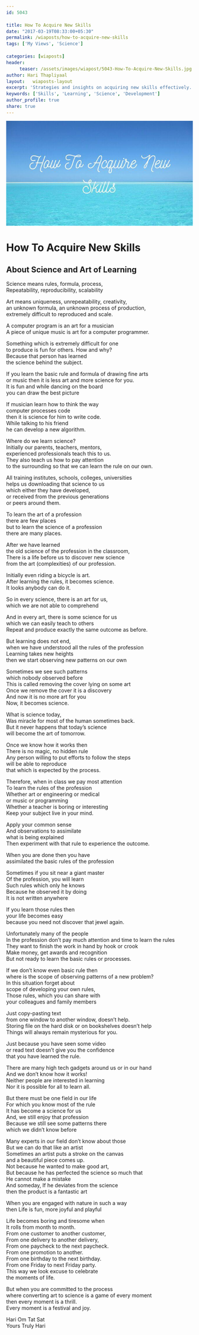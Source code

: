 ```yaml
--- 
id: 5043

title: How To Acquire New Skills
date: "2017-03-19T08:33:00+05:30"
permalink: /wiaposts/how-to-acquire-new-skills
tags: ['My Views', 'Science']    

categories: [wiaposts] 
header:
     teaser: /assets/images/wiapost/5043-How-To-Acquire-New-Skills.jpg
author: Hari Thapliyaal 
layout:   wiaposts-layout
excerpt: 'Strategies and insights on acquiring new skills effectively.' 
keywords: ['Skills', 'Learning', 'Science', 'Development']
author_profile: true 
share: true 
---
```


![How To Acquire New Skills](/assets/images/wiapost/5043-How-To-Acquire-New-Skills.jpg)     
   
# How To Acquire New Skills    
## About Science and Art of Learning    
       
Science means rules, formula, process,     
Repeatability, reproducibility, scalability    
    
Art means uniqueness, unrepeatability, creativity,     
an unknown formula, an unknown process of production,     
extremely difficult to reproduced and scale.    
    
A computer program is an art for a musician     
A piece of unique music is art for a computer programmer.    
    
Something which is extremely difficult for one     
to produce is fun for others. How and why?     
Because that person has learned     
the science behind the subject.    
    
If you learn the basic rule and formula of drawing fine arts     
or music then it is less art and more science for you.     
It is fun and while dancing on the board     
you can draw the best picture    
    
If musician learn how to think the way     
computer processes code     
then it is science for him to write code.     
While talking to his friend     
he can develop a new algorithm.    
    
Where do we learn science?     
Initially our parents, teachers, mentors,     
experienced professionals teach this to us.     
They also teach us how to pay attention     
to the surrounding so that we can learn the rule on our own.    
    
All training institutes, schools, colleges, universities     
helps us downloading that science to us     
which either they have developed,     
or received from the previous generations     
or peers around them.    
    
To learn the art of a profession     
there are few places     
but to learn the science of a profession     
there are many places.    
    
After we have learned     
the old science of the profession in the classroom,     
There is a life before us to discover new science     
from the art (complexities) of our profession.    
    
Initially even riding a bicycle is art.     
After learning the rules, it becomes science.     
It looks anybody can do it.    
    
So in every science, there is an art for us,     
which we are not able to comprehend    
    
And in every art, there is some science for us     
which we can easily teach to others     
Repeat and produce exactly the same outcome as before.    
    
But learning does not end,     
when we have understood all the rules of the profession     
Learning takes new heights     
then we start observing new patterns on our own    
    
Sometimes we see such patterns     
which nobody observed before     
This is called removing the cover lying on some art     
Once we remove the cover it is a discovery     
And now it is no more art for you     
Now, it becomes science.    
    
What is science today,     
Was miracle for most of the human sometimes back.     
But it never happens that today’s science     
will become the art of tomorrow.    
    
Once we know how it works then     
There is no magic, no hidden rule     
Any person willing to put efforts to follow the steps     
will be able to reproduce     
that which is expected by the process.    
    
Therefore, when in class we pay most attention     
To learn the rules of the profession     
Whether art or engineering or medical     
or music or programming     
Whether a teacher is boring or interesting     
Keep your subject live in your mind.    
    
Apply your common sense     
And observations to assimilate     
what is being explained     
Then experiment with that rule to experience the outcome.    
    
When you are done then you have     
assimilated the basic rules of the profession    
    
Sometimes if you sit near a giant master     
Of the profession, you will learn     
Such rules which only he knows     
Because he observed it by doing     
It is not written anywhere    
    
If you learn those rules then     
your life becomes easy     
because you need not discover that jewel again.    
    
Unfortunately many of the people     
In the profession don’t pay much attention and time to learn the rules     
They want to finish the work in hand by hook or crook     
Make money, get awards and recognition     
But not ready to learn the basic rules or processes.    
    
If we don’t know even basic rule then     
where is the scope of observing patterns of a new problem?     
In this situation forget about     
scope of developing your own rules,     
Those rules, which you can share with     
your colleagues and family members    
    
Just copy-pasting text     
from one window to another window, doesn’t help.     
Storing file on the hard disk or on bookshelves doesn’t help     
Things will always remain mysterious for you.    
    
Just because you have seen some video     
or read text doesn’t give you the confidence     
that you have learned the rule.    
    
There are many high tech gadgets around us or in our hand     
And we don’t know how it works!     
Neither people are interested in learning     
Nor it is possible for all to learn all.    
    
But there must be one field in our life     
For which you know most of the rule     
It has become a science for us     
And, we still enjoy that profession     
Because we still see some patterns there     
which we didn’t know before    
    
Many experts in our field don’t know about those     
But we can do that like an artist     
Sometimes an artist puts a stroke on the canvas     
and a beautiful piece comes up.     
Not because he wanted to make good art,     
But because he has perfected the science so much that     
He cannot make a mistake     
And someday, If he deviates from the science     
then the product is a fantastic art    
    
When you are engaged with nature in such a way     
then Life is fun, more joyful and playful    
    
Life becomes boring and tiresome when     
It rolls from month to month.     
From one customer to another customer,     
From one delivery to another delivery,     
From one paycheck to the next paycheck.     
From one promotion to another.     
From one birthday to the next birthday.     
From one Friday to next Friday party.     
This way we look excuse to celebrate     
the moments of life.    
    
But when you are committed to the process     
where converting art to science is a game of every moment     
then every moment is a thrill.     
Every moment is a festival and joy.    
    
Hari Om Tat Sat     
Yours Truly Hari    
